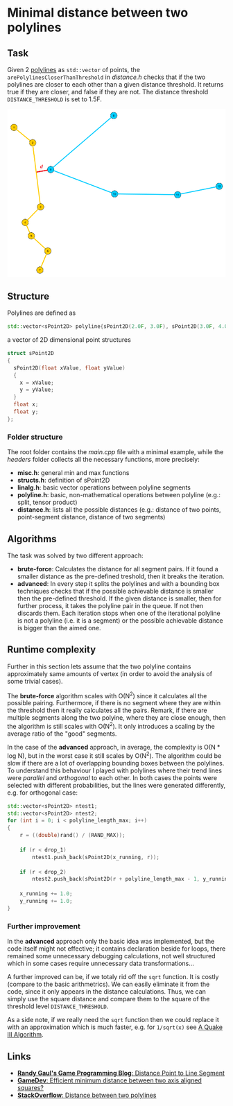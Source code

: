 # Minimal distance between two polylines

## Task
Given 2 [polylines](https://en.wikipedia.org/wiki/Polygonal_chain) as `std::vector` of points, the `arePolylinesCloserThanThreshold` in *distance.h* checks that if the
two polylines are closer to each other than a given distance threshold. It returns true if they are closer, and false if they are not. The distance threshold `DISTANCE_THRESHOLD` is set to 1.5F.

![Example](png/polylinedistance.png)


## Structure
Polylines are defined as
```cpp
std::vector<sPoint2D> polyline{sPoint2D(2.0F, 3.0F), sPoint2D(3.0F, 4.0F), sPoint2D(2.0F, 6.0F)};
```
a vector of 2D dimensional point structures
```cpp
struct sPoint2D
{
  sPoint2D(float xValue, float yValue)
  {
    x = xValue;
    y = yValue;
  }
  float x;
  float y;
};
```

### Folder structure
The root folder contains the *main.cpp* file with a minimal example, while the *headers* folder collects all the necessary functions, more precisely: 
- **misc.h**: general min and max functions
- **structs.h**: definition of sPoint2D
- **linalg.h**: basic vector operations between polyline segments
- **polyline.h**: basic, non-mathematical operations between polyline (e.g.: split, tensor product)
- **distance.h**: lists all the possible distances (e.g.: distance of two points, point-segment distance, distance of two segments)

## Algorithms
The task was solved by two different approach:
- **brute-force**: Calculates the distance for all segment pairs. If it found a smaller distance as the pre-defined treshold, then it breaks the iteration.
- **advanced**: In every step it splits the polylines and with a bounding box techniques checks that if the possible achievable distance is smaller then the pre-defined threshold. If the given distance is smaller, then for further process, it takes the polyline pair in the queue. If not then discards them. Each iteration stops when one of the iterational polyline is not a polyline (i.e. it is a segment) or the possible achievable distance is bigger than the aimed one.

## Runtime complexity
Further in this section lets assume that the two polyline contains approximately same amounts of vertex (in order to avoid the analysis of some trivial cases).

The **brute-force** algorithm scales with O(N<sup>2</sup>) since it calculates all the possible pairing. Furthermore, if there is no segment where they are within the threshold then it really calculates all the pairs. Remark, if there are multiple segments along the two polyine, where they are close enough, then the algorithm is still scales with O(N<sup>2</sup>). It only introduces a scaling by the average ratio of the "good" segments.

In the case of the **advanced** approach, in average, the complexity is O(N * log N), but in the worst case it still scales by O(N<sup>2</sup>). The algorithm could be slow if there are a lot of overlapping bounding boxes between the polylines. To understand this behaviour I played with polylines where their trend lines were *parallel* and *orthogonal* to each other. In both cases the points were selected with different probabilities, but the lines were generated differently, e.g. for orthogonal case:

```cpp
std::vector<sPoint2D> ntest1;
std::vector<sPoint2D> ntest2;
for (int i = 0; i < polyline_length_max; i++)
{
    r = ((double)rand() / (RAND_MAX));

    if (r < drop_1)
        ntest1.push_back(sPoint2D(x_running, r));

    if (r < drop_2)
        ntest2.push_back(sPoint2D(r + polyline_length_max - 1, y_running));

    x_running += 1.0;
    y_running += 1.0;
}
```


### Further improvement
In the **advanced** approach only the basic idea was implemented, but the code itself might not effective; it contains declaration beside for loops, there remained some unnecessary debugging calculations, not well structured which in some cases require unnecessary data transformations...

A further improved can be, if we totaly rid off the `sqrt` function. It is costly (compare to the basic arithmetrics). We can easily eliminate it from the code, since it only appears in the distance calculations. Thus, we can simply use the square distance and compare them to the square of the threshold level `DISTANCE_THRESHOLD`.

As a side note, if we really need the `sqrt` function then we could replace it with an approximation which is much faster, e.g. for `1/sqrt(x)` see [A Quake III Algorithm](https://www.youtube.com/watch?v=p8u_k2LIZyo&t=957s).

## Links
- [**Randy Gaul's Game Programming Blog**: Distance Point to Line Segment](https://www.randygaul.net/2014/07/23/distance-point-to-line-segment/)
- [**GameDev**: Efficient minimum distance between two axis aligned squares?](https://gamedev.stackexchange.com/questions/154036/efficient-minimum-distance-between-two-axis-aligned-squares)
- [**StackOverflow**: Distance between two polylines](https://stackoverflow.com/questions/45861488/distance-between-two-polylines)